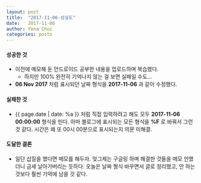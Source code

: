 ```yaml
---
layout: post
title:  "2017-11-06-성실도"
date:   2017-11-06
author: Yena Choi
categories: posts
---
```


#### 성공한 것
- 이전에 메모해 둔 안드로이드 공부한 내용을 업로드하며 복습했다.
  - 하지만 100% 완전히 기억나지 않는 걸 보면 실패일 수도...
- **06 Nov 2017** 처럼 표시되던 날짜 형식을 **2017-11-06** 과 같이 수정했다.

#### 실패한 것
- \{\{ page.date \| date: %a \}\} 처럼 직접 입력하려고 해도 모두 **2017-11-06 00:00:00** 형식을 띤다. 아마 블로그에 표시되는 모든 형식을 **%F** 로 바꿔서 그런 것 같다. 시간은 왜 또 00시 00분으로 표시되는지 의문 미해결.


#### 도달한 결론
- 일단 삽질을 했다면 메모를 해두자. 엊그제는 구글링 하며 해결한 것들을 메모 안했더니 금세 날아가버리는 듯하다. 오늘은 날짜 형식 바꾸면서 글로 정리했고, 안 하는 것보다 훨씬 기억에 남을 것 같다. 
